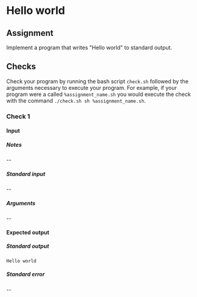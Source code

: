 # Hello world

## Assignment

Implement a program that writes "Hello world" to standard output.

## Checks

Check your program by running the bash script `check.sh` followed by
the arguments necessary to execute your program. For example, if your
program were a called `%assignment_name.sh` you would execute the
check with the command `./check.sh sh %assignment_name.sh`.

### Check 1

#### Input

##### Notes

--

##### Standard input

--

##### Arguments

--

#### Expected output

##### Standard output

`Hello world`

##### Standard error

--

